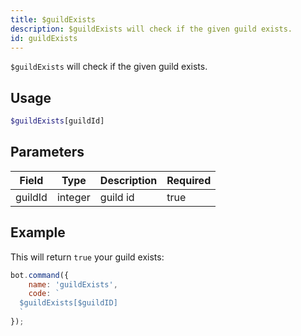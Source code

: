 ```yaml
---
title: $guildExists
description: $guildExists will check if the given guild exists.
id: guildExists
---
```


`$guildExists` will check if the given guild exists.

## Usage

```php
$guildExists[guildId]
```

## Parameters

| Field   | Type    | Description | Required |
|---------|---------|-------------|----------|
| guildId | integer | guild id    | true     |

## Example

This will return `true` your guild exists:

```javascript
bot.command({
    name: 'guildExists',
    code: `
  $guildExists[$guildID]
  `
});
```